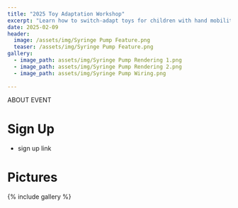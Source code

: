 ```yaml
---
title: "2025 Toy Adaptation Workshop"
excerpt: "Learn how to switch-adapt toys for children with hand mobility difficulties!"
date: 2025-02-09
header:
  image: /assets/img/Syringe Pump Feature.png
  teaser: /assets/img/Syringe Pump Feature.png
gallery:
  - image_path: assets/img/Syringe Pump Rendering 1.png
  - image_path: assets/img/Syringe Pump Rendering 2.png
  - image_path: assets/img/Syringe Pump Wiring.png
   
---
```


ABOUT EVENT

# Sign Up

* sign up link

# Pictures

{% include gallery %}

